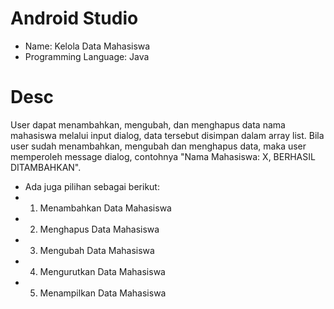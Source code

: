 # Android Studio
* Name: Kelola Data Mahasiswa
* Programming Language: Java

# Desc
User dapat menambahkan, mengubah, dan menghapus data nama mahasiswa melalui input dialog, data tersebut disimpan dalam array list. Bila user sudah menambahkan, mengubah dan menghapus data, maka user memperoleh message dialog, contohnya "Nama Mahasiswa: X, BERHASIL DITAMBAHKAN".

* Ada juga pilihan sebagai berikut:
* 1. Menambahkan Data Mahasiswa
* 2. Menghapus Data Mahasiswa
* 3. Mengubah Data Mahasiswa
* 4. Mengurutkan Data Mahasiswa
* 5. Menampilkan Data Mahasiswa 
